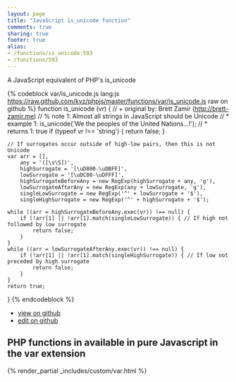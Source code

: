```yaml
---
layout: page
title: "JavaScript is_unicode function"
comments: true
sharing: true
footer: true
alias:
- /functions/is_unicode:593
- /functions/593
---
```

<!-- Generated by Rakefile:build -->
A JavaScript equivalent of PHP's is_unicode

{% codeblock var/is_unicode.js lang:js https://raw.github.com/kvz/phpjs/master/functions/var/is_unicode.js raw on github %}
function is_unicode (vr) {
    // +   original by: Brett Zamir (http://brett-zamir.me)
    // %        note 1: Almost all strings in JavaScript should be Unicode
    // *     example 1: is_unicode('We the peoples of the United Nations...!');
    // *     returns 1: true
    if (typeof vr !== 'string') {
        return false;
    }

    // If surrogates occur outside of high-low pairs, then this is not Unicode
    var arr = [],
        any = '([\s\S])',
        highSurrogate = '[\uD800-\uDBFF]',
        lowSurrogate = '[\uDC00-\uDFFF]',
        highSurrogateBeforeAny = new RegExp(highSurrogate + any, 'g'),
        lowSurrogateAfterAny = new RegExp(any + lowSurrogate, 'g'),
        singleLowSurrogate = new RegExp('^' + lowSurrogate + '$'),
        singleHighSurrogate = new RegExp('^' + highSurrogate + '$');

    while ((arr = highSurrogateBeforeAny.exec(vr)) !== null) {
        if (!arr[1] || !arr[1].match(singleLowSurrogate)) { // If high not followed by low surrogate
            return false;
        }
    }
    while ((arr = lowSurrogateAfterAny.exec(vr)) !== null) {
        if (!arr[1] || !arr[1].match(singleHighSurrogate)) { // If low not preceded by high surrogate
            return false;
        }
    }
    return true;
}
{% endcodeblock %}

 - [view on github](https://github.com/kvz/phpjs/blob/master/functions/var/is_unicode.js)
 - [edit on github](https://github.com/kvz/phpjs/edit/master/functions/var/is_unicode.js)

## PHP functions in available in pure Javascript in the var extension
{% render_partial _includes/custom/var.html %}
